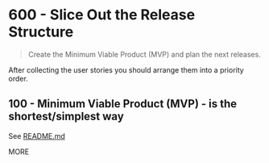 # 600 - Slice Out the Release Structure

> Create the Minimum Viable Product (MVP) and plan the next releases.

After collecting the user stories you should arrange them into a priority order.

## 100 - Minimum Viable Product (MVP) - is the shortest/simplest way

See [README.md](./100/README.md)

MORE
